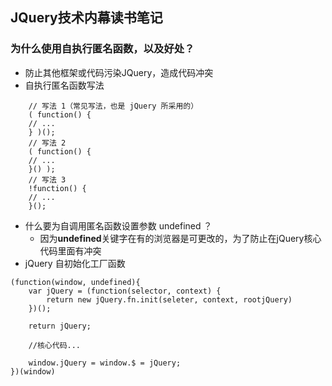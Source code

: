 ## JQuery技术内幕读书笔记
### 为什么使用自执行匿名函数，以及好处？
* 防止其他框架或代码污染JQuery，造成代码冲突
* 自执行匿名函数写法
```
    // 写法 1（常见写法，也是 jQuery 所采用的）
    ( function() {
    // ...
    } )();
    // 写法 2
    ( function() {
    // ...
    }() );
    // 写法 3
    !function() {
    // ...
    }();

```
* 什么要为自调用匿名函数设置参数 undefined ？
    * 因为<strong>undefined</strong>关键字在有的浏览器是可更改的，为了防止在jQuery核心代码里面有冲突
* jQuery 自初始化工厂函数
```
(function(window, undefined){
    var jQuery = (function(selector, context) {
        return new jQuery.fn.init(seleter, context, rootjQuery)
    })();

    return jQuery;

    //核心代码...

    window.jQuery = window.$ = jQuery;
})(window)

```